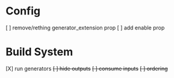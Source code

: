 


# Config
[ ] remove/rething generator_extension prop
[ ] add enable prop

# Build System
[X] run generators
  ~~[ ] hide outputs~~
  ~~[ ] consume inputs~~
  ~~[ ] ordering~~
